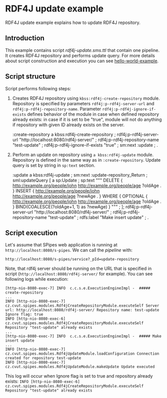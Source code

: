 # RDF4J update example

RDF4J update example explains how to update RDF4J repository.

## Introduction

This example contains script *rdf4j-update.sms.ttl* that contain one pipeline. It creates RDF4J repository and performs update query. For more details about script construction and execution you can see [hello-world-example](https://github.com/kbss-cvut/s-pipes/blob/main/doc/examples/hello-world/hello-world.md).

## Script structure

Script performs following steps:
1) Creates RDF4J repository using `kbss:rdf4j-create-repository` module. Repository is specified by parameters `rdf4j:p-rdf4j-server-url` and `rdf4j:p-rdf4j-repository-name`. Parameter `rdf4j:p-rdf4j-ignore-if-exists` defines behavior of the module in case when defined repository already exists:
in case if it is set to be "true", module will not do anything if repository with given ID already exists on the server.  


    :create-repository
        a kbss:rdf4j-create-repository ;
        rdf4j:p-rdf4j-server-url "http://localhost:8080/rdf4j-server/" ;
        rdf4j:p-rdf4j-repository-name "test-update" ;
        rdf4j:p-rdf4j-ignore-if-exists "true" ;
        sm:next :update ;
    .

2) Perform an update on repository using `a kbss:rdf4j-update` module. Repository is defined in the same way as in `:create-repository`. Update query is set by string in `sp:text` section.


    :update
        a kbss:rdf4j-update ;
        sm:next :update-repository_Return ;
        sml:updateQuery [
            a sp:Update ;
            sp:text """
    DELETE {
        <http://example.org/people/john>  <http://example.org/people/age> ?oldAge .
    }
    INSERT {
        <http://example.org/people/john>  <http://example.org/people/age> ?newAge .
    } WHERE {
        OPTIONAL {
        <http://example.org/people/john>  <http://example.org/people/age> ?oldAge .
        }
        BIND(COALESCE(?oldAge+1, 1) as ?newAge)
    }
            """ ;
        ];
        rdf4j:p-rdf4j-server-url "http://localhost:8080/rdf4j-server/" ;
        rdf4j:p-rdf4j-repository-name "test-update" ;
        rdfs:label "Make insert update" ;
    .

## Script execution

Let's assume that SPipes web application is running at `http://localhost:8080/s-pipes`. We can call the *pipeline* with:

    http://localhost:8080/s-pipes/service?_pId=update-repository

Note, that rdf4j server should be running on the URL that is specified in script (`http://localhost:8080/rdf4j-server/` for example).
You can see following logs while execution:

    [http-nio-8080-exec-7] INFO  c.c.s.e.ExecutionEngineImpl -  ##### create-repository
    ...
    INFO [http-nio-8080-exec-7] cz.cvut.spipes.modules.Rdf4jCreateRepositoryModule.executeSelf Server url: http://localhost:8080/rdf4j-server/ Repository name: test-update Ignore flag: true
    INFO [http-nio-8080-exec-6] cz.cvut.spipes.modules.Rdf4jCreateRepositoryModule.executeSelf Repository "test-update" already exists
    ...
    [http-nio-8080-exec-7] INFO  c.c.s.e.ExecutionEngineImpl -  ##### Make insert update
    ...
    INFO [http-nio-8080-exec-7] cz.cvut.spipes.modules.Rdf4jUpdateModule.loadConfiguration Connection created for repository test-update
    INFO [http-nio-8080-exec-7] cz.cvut.spipes.modules.Rdf4jUpdateModule.makeUpdate Update executed

This log will occur when Ignore flag is set to true and repository already exists:
`INFO [http-nio-8080-exec-6] cz.cvut.spipes.modules.Rdf4jCreateRepositoryModule.executeSelf Repository "test-update" already exists`